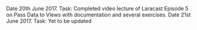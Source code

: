 Date 20th June 2017. Task: Completed video lecture of Laracast Episode 5 on Pass Data to Views with documentation and several exercises.
Date 21st June 2017. Task: Yet to be updated
